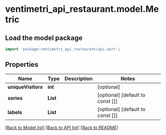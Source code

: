 # ventimetri_api_restaurant.model.Metric

## Load the model package
```dart
import 'package:ventimetri_api_restaurant/api.dart';
```

## Properties
Name | Type | Description | Notes
------------ | ------------- | ------------- | -------------
**uniqueVisitors** | **int** |  | [optional] 
**series** | **List<int>** |  | [optional] [default to const []]
**labels** | **List<String>** |  | [optional] [default to const []]

[[Back to Model list]](../README.md#documentation-for-models) [[Back to API list]](../README.md#documentation-for-api-endpoints) [[Back to README]](../README.md)


